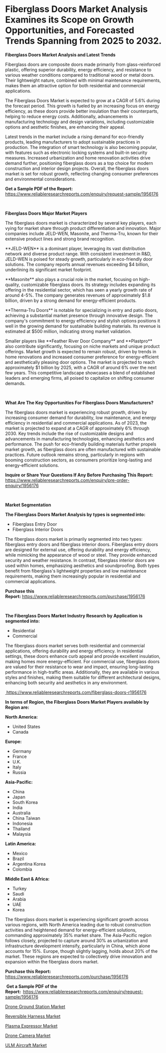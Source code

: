 <p><h1>Fiberglass Doors Market Analysis Examines its Scope on Growth Opportunities, and Forecasted Trends Spanning from 2025 to 2032.</h1></p><p><strong>Fiberglass Doors Market Analysis and Latest Trends</strong></p>
<p><p>Fiberglass doors are composite doors made primarily from glass-reinforced plastic, offering superior durability, energy efficiency, and resistance to various weather conditions compared to traditional wood or metal doors. Their lightweight nature, combined with minimal maintenance requirements, makes them an attractive option for both residential and commercial applications.</p><p>The Fiberglass Doors Market is expected to grow at a CAGR of 5.6% during the forecast period. This growth is fueled by an increasing focus on energy efficiency, as these doors provide better insulation than their counterparts, helping to reduce energy costs. Additionally, advancements in manufacturing technology and design variations, including customizable options and aesthetic finishes, are enhancing their appeal.</p><p>Latest trends in the market include a rising demand for eco-friendly products, leading manufacturers to adopt sustainable practices in production. The integration of smart technology is also becoming popular, with features such as electronic locking systems and built-in security measures. Increased urbanization and home renovation activities drive demand further, positioning fiberglass doors as a top choice for modern construction and interior design projects. Overall, the fiberglass doors market is set for robust growth, reflecting changing consumer preferences and environmental considerations.</p></p>
<p><strong>Get a Sample PDF of the Report:&nbsp;</strong> <a href="https://www.reliableresearchreports.com/enquiry/request-sample/1956176?utm_campaign=48&utm_medium=2&utm_source=Github&utm_content=ia&utm_term=09042025&utm_id=fiberglass-doors">https://www.reliableresearchreports.com/enquiry/request-sample/1956176</a></p>
<p>&nbsp;</p>
<p><strong>Fiberglass Doors Major Market Players</strong></p>
<p><p>The fiberglass doors market is characterized by several key players, each vying for market share through product differentiation and innovation. Major companies include JELD-WEN, Masonite, and Therma-Tru, known for their extensive product lines and strong brand recognition.</p><p>**JELD-WEN** is a dominant player, leveraging its vast distribution network and diverse product range. With consistent investment in R&D, JELD-WEN is poised for steady growth, particularly in eco-friendly door solutions. The company reports annual revenues exceeding $4 billion, underlining its significant market footprint.</p><p>**Masonite** also plays a crucial role in the market, focusing on high-quality, customizable fiberglass doors. Its strategy includes expanding its offering in the residential sector, which has seen a yearly growth rate of around 4-5%. The company generates revenues of approximately $1.8 billion, driven by a strong demand for energy-efficient products.</p><p>**Therma-Tru Doors** is notable for specializing in entry and patio doors, achieving a substantial market presence through innovative design. The company's commitment to energy efficiency and stylish options positions it well in the growing demand for sustainable building materials. Its revenue is estimated at $500 million, indicating strong market validation.</p><p>Smaller players like **Feather River Door Company** and **Plastpro** also contribute significantly, focusing on niche markets and unique product offerings. Market growth is expected to remain robust, driven by trends in home renovations and increased consumer preference for energy-efficient and aesthetically pleasing door options. The market is projected to reach approximately $1 billion by 2025, with a CAGR of around 6% over the next few years. This competitive landscape showcases a blend of established leaders and emerging firms, all poised to capitalize on shifting consumer demands.</p></p>
<p>&nbsp;</p>
<p><strong>What Are The Key Opportunities For Fiberglass Doors Manufacturers?</strong></p>
<p><p>The fiberglass doors market is experiencing robust growth, driven by increasing consumer demand for durability, low maintenance, and energy efficiency in residential and commercial applications. As of 2023, the market is projected to expand at a CAGR of approximately 6% through 2030. Key trends include the rise of customizable designs and advancements in manufacturing technologies, enhancing aesthetics and performance. The push for eco-friendly building materials further propels market growth, as fiberglass doors are often manufactured with sustainable practices. Future outlook remains strong, particularly in regions with booming construction sectors, as consumers prioritize long-lasting and energy-efficient solutions.</p></p>
<p><strong>Inquire or Share Your Questions If Any Before Purchasing This Report:</strong> <a href="https://www.reliableresearchreports.com/enquiry/pre-order-enquiry/1956176?utm_campaign=48&utm_medium=2&utm_source=Github&utm_content=ia&utm_term=09042025&utm_id=fiberglass-doors">https://www.reliableresearchreports.com/enquiry/pre-order-enquiry/1956176</a></p>
<p>&nbsp;</p>
<p><strong>Market Segmentation</strong></p>
<p><strong>The Fiberglass Doors Market Analysis by types is segmented into:</strong></p>
<p><ul><li>Fiberglass Entry Door</li><li>Fiberglass Interior Doors</li></ul></p>
<p><p>The fiberglass doors market is primarily segmented into two types: fiberglass entry doors and fiberglass interior doors. Fiberglass entry doors are designed for external use, offering durability and energy efficiency, while mimicking the appearance of wood or steel. They provide enhanced security and weather resistance. In contrast, fiberglass interior doors are used within homes, emphasizing aesthetics and soundproofing. Both types benefit from fiberglass's lightweight properties and low maintenance requirements, making them increasingly popular in residential and commercial applications.</p></p>
<p><strong>Purchase this Report:&nbsp;</strong><a href="https://www.reliableresearchreports.com/purchase/1956176?utm_campaign=48&utm_medium=2&utm_source=Github&utm_content=ia&utm_term=09042025&utm_id=fiberglass-doors">https://www.reliableresearchreports.com/purchase/1956176</a></p>
<p>&nbsp;</p>
<p><strong>The Fiberglass Doors Market Industry Research by Application is segmented into:</strong></p>
<p><ul><li>Residential</li><li>Commercial</li></ul></p>
<p><p>The fiberglass doors market serves both residential and commercial applications, offering durability and energy efficiency. In residential settings, these doors enhance curb appeal and provide excellent insulation, making homes more energy-efficient. For commercial use, fiberglass doors are valued for their resistance to wear and impact, ensuring long-lasting performance in high-traffic areas. Additionally, they are available in various styles and finishes, making them suitable for different architectural designs, enhancing both security and aesthetics in any environment.</p></p>
<p><a href="https://www.reliableresearchreports.com/fiberglass-doors-r1956176?utm_campaign=48&utm_medium=2&utm_source=Github&utm_content=ia&utm_term=09042025&utm_id=fiberglass-doors">&nbsp;https://www.reliableresearchreports.com/fiberglass-doors-r1956176</a></p>
<p><strong>In terms of Region, the Fiberglass Doors Market Players available by Region are:</strong></p>
<p>
    <p> <strong> North America: </strong>
        <ul>
            <li>United States</li>
            <li>Canada</li>
        </ul>
        </p> 
    <p> <strong> Europe: </strong>
        <ul>
            <li>Germany</li>
            <li>France</li>
            <li>U.K.</li>
            <li>Italy</li>
            <li>Russia</li>
        </ul>
        </p> 
    <p> <strong> Asia-Pacific: </strong>
        <ul>
            <li>China</li>
            <li>Japan</li>
            <li>South Korea</li>
            <li>India</li>
            <li>Australia</li>
            <li>China Taiwan</li>
            <li>Indonesia</li>
            <li>Thailand</li>
            <li>Malaysia</li>
        </ul>
        </p> 
    <p> <strong> Latin America: </strong>
        <ul>
            <li>Mexico</li>
            <li>Brazil</li>
            <li>Argentina Korea</li>
            <li>Colombia</li>
        </ul>
        </p> 
    <p> <strong> Middle East & Africa: </strong>
        <ul>
            <li>Turkey</li>
            <li>Saudi</li>
            <li>Arabia</li>
            <li>UAE</li>
            <li>Korea</li>
        </ul>
    </p>
    </p>
<p><p>The fiberglass doors market is experiencing significant growth across various regions, with North America leading due to robust construction activities and heightened demand for energy-efficient solutions, commanding approximately 35% market share. The Asia-Pacific region follows closely, projected to capture around 30% as urbanization and infrastructure development intensify, particularly in China, which alone accounts for 15%. Europe, though slightly lagging, holds about 20% of the market. These regions are expected to collectively drive innovation and expansion within the fiberglass doors market.</p></p>
<p><strong>Purchase this Report: </strong><a href="https://www.reliableresearchreports.com/purchase/1956176?utm_campaign=48&utm_medium=2&utm_source=Github&utm_content=ia&utm_term=09042025&utm_id=fiberglass-doors">https://www.reliableresearchreports.com/purchase/1956176</a></p>
<p>&nbsp;<strong>Get a Sample PDF of the Report:&nbsp;&nbsp;</strong><a href="https://www.reliableresearchreports.com/enquiry/request-sample/1956176?utm_campaign=48&utm_medium=2&utm_source=Github&utm_content=ia&utm_term=09042025&utm_id=fiberglass-doors">https://www.reliableresearchreports.com/enquiry/request-sample/1956176</a></p>
<p><strong></strong></p>
<p><p><a href="https://github.com/naulasulakr0/Market-Research-Report-List-1/blob/main/drone-ground-station-market.md?utm_campaign=48&utm_medium=2&utm_source=Github&utm_content=ia&utm_term=09042025&utm_id=fiberglass-doors">Drone Ground Station Market</a></p><p><a href="https://github.com/iquiseeboli/Market-Research-Report-List-1/blob/main/reversible-harness-market.md?utm_campaign=48&utm_medium=2&utm_source=Github&utm_content=ia&utm_term=09042025&utm_id=fiberglass-doors">Reversible Harness Market</a></p><p><a href="https://github.com/giardafshaxb/Market-Research-Report-List-1/blob/main/plasma-expressor-market.md?utm_campaign=48&utm_medium=2&utm_source=Github&utm_content=ia&utm_term=09042025&utm_id=fiberglass-doors">Plasma Expressor Market</a></p><p><a href="https://github.com/haimamuirev8/Market-Research-Report-List-1/blob/main/drone-camera-market.md?utm_campaign=48&utm_medium=2&utm_source=Github&utm_content=ia&utm_term=09042025&utm_id=fiberglass-doors">Drone Camera Market</a></p><p><a href="https://github.com/daemluari/Market-Research-Report-List-1/blob/main/ulm-aircraft-market.md?utm_campaign=48&utm_medium=2&utm_source=Github&utm_content=ia&utm_term=09042025&utm_id=fiberglass-doors">ULM Aircraft Market</a></p></p>